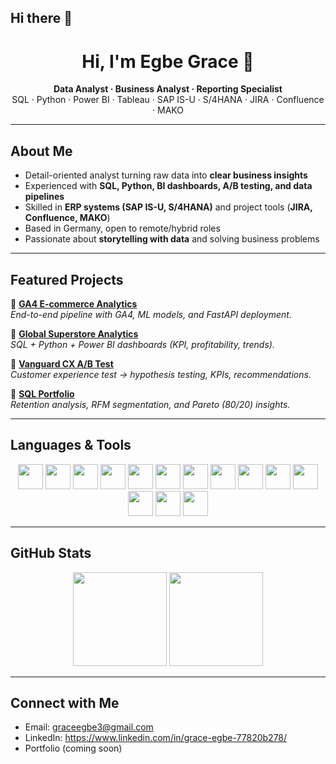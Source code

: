 ## Hi there 👋
<h1 align="center">Hi, I'm Egbe Grace 👋</h1>
<p align="center">
  <b>Data Analyst · Business Analyst · Reporting Specialist</b><br/>
  SQL · Python · Power BI · Tableau · SAP IS-U · S/4HANA · JIRA · Confluence · MAKO
</p>

---

##  About Me
-  Detail-oriented analyst turning raw data into **clear business insights**  
-  Experienced with **SQL, Python, BI dashboards, A/B testing, and data pipelines**  
-  Skilled in **ERP systems (SAP IS-U, S/4HANA)** and project tools (**JIRA, Confluence, MAKO**)  
-  Based in Germany, open to remote/hybrid roles  
-  Passionate about **storytelling with data** and solving business problems  

---

##  Featured Projects

🔹 [**GA4 E-commerce Analytics**](https://github.com/Egbe34/ga4-ecommerce-analytics)  
_End-to-end pipeline with GA4, ML models, and FastAPI deployment._

🔹 [**Global Superstore Analytics**](https://github.com/Egbe34/final-project-global-superstore)  
_SQL + Python + Power BI dashboards (KPI, profitability, trends)._

🔹 [**Vanguard CX A/B Test**](https://github.com/Egbe34/project5_group3_vanguard)  
_Customer experience test → hypothesis testing, KPIs, recommendations._

🔹 [**SQL Portfolio**](https://github.com/Egbe34/sql-portfolio)  
_Retention analysis, RFM segmentation, and Pareto (80/20) insights._

---

##  Languages & Tools

<p align="center">
  <!-- Programming & Data -->
  <img src="https://cdn.jsdelivr.net/gh/devicons/devicon/icons/python/python-original.svg" width="40" height="40"/>
  <img src="https://cdn.jsdelivr.net/gh/devicons/devicon/icons/r/r-original.svg" width="40" height="40"/>
  <img src="https://cdn.jsdelivr.net/gh/devicons/devicon/icons/sqlite/sqlite-original.svg" width="40" height="40"/>
  <img src="https://cdn.jsdelivr.net/gh/devicons/devicon/icons/mysql/mysql-original.svg" width="40" height="40"/>
  
  <!-- BI Tools -->
  <img src="https://img.icons8.com/color/48/power-bi.png" width="40" height="40"/>
  <img src="https://img.icons8.com/color/48/tableau-software.png" width="40" height="40"/>
  <img src="https://img.icons8.com/color/48/excel.png" width="40" height="40"/>
  
  <!-- SAP / ERP -->
  <img src="https://img.icons8.com/color/48/sap.png" width="40" height="40"/> 
  <img src="https://img.icons8.com/color/48/erp.png" width="40" height="40"/> 
  
  <!-- Project Management -->
  <img src="https://img.icons8.com/color/48/jira.png" width="40" height="40"/>
  <img src="https://img.icons8.com/color/48/confluence.png" width="40" height="40"/>
  <img src="https://img.icons8.com/color/48/trello.png" width="40" height="40"/>
  
  <!-- Collaboration -->
  <img src="https://cdn.jsdelivr.net/gh/devicons/devicon/icons/github/github-original.svg" width="40" height="40"/>
  <img src="https://img.icons8.com/color/48/slack.png" width="40" height="40"/>
</p>

---

##  GitHub Stats

<p align="center">
  <img src="https://github-readme-stats.vercel.app/api?username=Egbe34&show_icons=true&theme=tokyonight" height="150"/>
  <img src="https://github-readme-stats.vercel.app/api/top-langs/?username=Egbe34&layout=compact&theme=tokyonight" height="150"/>
</p>

---

##  Connect with Me
-  Email: graceegbe3@gmail.com 
-  LinkedIn: https://www.linkedin.com/in/grace-egbe-77820b278/  
-  Portfolio (coming soon)
